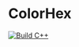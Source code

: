 # ColorHex

[![Build C++](https://github.com/Tony-Ton3/ColorHex/actions/workflows/main.yml/badge.svg)](https://github.com/Tony-Ton3/ColorHex/actions/workflows/main.yml)
